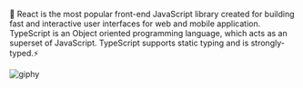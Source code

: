 :rocket: React is the most popular front-end JavaScript library created for building fast and interactive user interfaces for web and mobile application. TypeScript is an Object oriented programming language, which acts as an superset of JavaScript. TypeScript supports static typing and is strongly-typed.:zap:


![giphy](https://user-images.githubusercontent.com/35712522/103498433-03778e00-4e02-11eb-89cc-8ee8fcf01d3b.gif)

